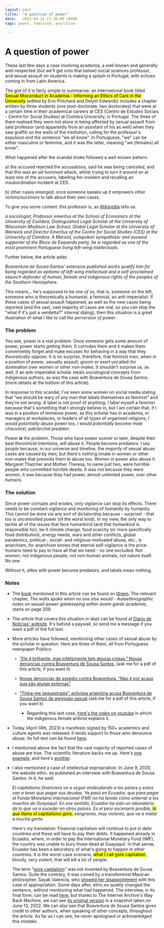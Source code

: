 ```yaml
---
layout: post
title:  "A question of power"
date:   2023-04-14 21:30:00 +0000
tags: power, feminism, anarchism

---
```


# A question of power

These last few days a case involving academia, a well-known and generally well-respected (but we'll get onto that below) social sciences professor, and sexual assault on students is making a splash in Portugal, with echoes coming in from Latin America.

The gist of it is fairly simple to summarise: an international book titled <mark>Sexual Misconduct in Academia - Informing an Ethics of Care in the University</mark>  (edited by Erin Pritchard and Delyth Edwards) includes a chapter written by three students (one post-doctorate, two doctorates) that were at a certain time in their academical careers at CES (Centro de Estudos Sociais - Centre for Social Studies) at Coimbra University, in Portugal. The three of them realised they were not alone in being affected by sexual assault from said professor (and apparently from an assistant of his as well) when they saw graffiti on the walls of the institution, calling for the professor's expulsion and the sentence "we all know". In Portuguese, "we" can be either masculine or feminine, and it was the latter, meaning "we (females) all know".

What happened after the scandal broke followed a well-known pattern:

a) the accused rejected the accusations, said he was being *canceled*, and that this was an *ad hominem* attack, whilst trying to turn it around on at least one of the accusers, labelling her insolent and recalling an insubordination incident at CES.

b) other cases emerged; once someone speaks up it empowers other victims/survivors to talk about their own cases.

To give you some context: this professor is, as [Wikipedia](https://en.wikipedia.org/wiki/Boaventura_de_Sousa_Santos) tells us:

*a sociologist, Professor emeritus at the School of Economics at the University of Coimbra, Distinguished Legal Scholar at the University of Wisconsin-Madison Law School, Global Legal Scholar at the University of Warwick and Director Emeritus of the Centre for Social Studies (CES) at the University of Coimbra. A Marxist, outspoken sympathizer and avowed supporter of the Bloco de Esquerda party, he is regarded as one of the most prominent Portuguese living left-wing intellectuals.*

Further below, the article adds:

*Boaventura de Sousa Santos' extensive published works qualify him for being regarded as epitome of left-wing intellectual and a self-proclaimed staunch defender of human, female and indigenous rights of the peoples of the Southern Hemisphere.*

This means... he's supposed to be *one of us*, that is, someone on the left, someone who is theoretically a humanist, a feminist, an anti-imperialist. If these cases of sexual assault happened, as well as the new cases being reported (and the vast, vast majority of cases are real, so you can stop the "what if it's just a vendetta?" internal dialog), then this situation is a great illustration of what I like to call *the perversion of power*. 

### The problem

You see, power is a real problem. Once someone gets some amount of power, power starts *getting* them. It corrodes them and it makes them conveniently forget and make excuses for behaving in a way that they *theoretically*  oppose. It is no surprise, therefore, that feminist men, when in a position of power, sexually assault, groom or exert uncalled-for domination over women or other non-males. It shouldn't surprise us, as well, if an anti-imperialist scholar steals sociological concepts from indigenous authors, as was the case with Boaventura de Sousa Santos. (more details at the bottom of this article).

In response to this scandal, I've seen some women on social media stating that "we should be wary of any man that labels themselves as feminist" and they're not wrong. A label is not proof of anything. I label myself a feminist because that's something that I strongly believe in, but I am certain that, if I was in a position of immense power, as this scholar has in academia, or managers at workplaces, or leaders of all types of organised religions, *I would potentially abuse power too, I would potentially become male chauvinist, patriarchal predator*. 

Power ***is*** the problem. Those who have power sooner or later, despite their best *theoretical* intentions, will abuse it. People become predators. I say *people* because, in our universe and timeline, the *majority* of sexual abuse cases are caused by men, but there's nothing innate in women or other non-males that prevents them to abuse too. Women in power also abuse it. Margaret Thatcher and Mother Theresa, to name just two, were horrible people who committed horrible deeds. It was not because they were women, it was because they had power, almost unlimited power, over other humans.

### The solution

Since power corrupts and erodes, only vigilance can stop its effects. There needs to be constant vigilance and monitoring of humanity by humanity. This cannot be done via any sort of dictatorship because - surprise! - that too is uncontrolled power (of the worst kind). In my view, the only way to tackle all of the issues that face humankind (and that humankind is responsible for), be it climate change, food scarcity (or more specifically food distribution), energy needs, wars and other conflicts, global pandemics, political-, social- and religious-motivated abuse, etc., is anarchism, for anarchism knows that eternal self-vigilance is the price humans need to pay to have all that we need - no one excluded. Not women, not indigenous people, not non-human animals, not nature itself. No one.

Without it, *allies* with power become predators, and labels mean nothing. 

### Notes

* The [book](https://www.routledge.com/Sexual-Misconduct-in-Academia-Informing-an-Ethics-of-Care-in-the-University/Pritchard-Edwards/p/book/9781032277516) mentioned in this article can be found on [libgen](http://libgen.is/book/index.php?md5=F4119BB3798A7A9F60023BA57CC86E5F). The relevant chapter, *The walls spoke when no one else would - Autoethnographic notes on sexual-power gatekeeping within avant-garde academia*, starts on page 208.

* The article that covers this situation in dept can be found at [Diário de Notícias' website](https://www.dn.pt/sociedade/todas-sabemos-boaventura-sousa-santos-entre-os-acusados-de-assedio-no-cesuniversidade-de-coimbra--16160057.html). It's behind a paywall, so send me a message if you want a pdf of the full text.

* More articles have followed, mentioning other cases of sexual abuse by the scholar in question. Here are three of them, all from Portuguese newspaper Público:
  
  * [“Ele é brilhante, mas infelizmente tem dessas coisas.” Novas denúncias contra Boaventura de Sousa Santos.](https://www.publico.pt/2023/04/12/sociedade/noticia/brilhante-infelizmente-novas-denuncias-boaventura-sousa-santos-2045876) (ask me for a pdf of this article, if you want it)
  
  * [Novas denúncias de assédio contra Boaventura. “Não é por acaso que são alunas externas”](https://www.publico.pt/2023/04/13/sociedade/noticia/novas-denuncias-assedio-boaventura-nao-acaso-sao-alunas-externas-2045913) 
  
  * [“Tinha-me sequestrada”: activista argentina acusa Boaventura de Sousa Santos de agressão sexual](https://www.publico.pt/2023/04/13/sociedade/noticia/tinhame-sequestrada-activista-argentina-acusa-boaventura-sousa-santos-agressao-sexual-2046062) (ask me for a pdf of this article, if you want it)
    
    * Regarding this last case, [here's the video on youtube](https://www.youtube.com/watch?v=d_121yMu6JU) in which the indigenous female activist explains it.

* Today (April 14th, 2023) a manifesto signed by 150+ academics and culture agents was released. It lends support to those who denounce abuse. Its full text can be found [here](https://www.publico.pt/2023/04/14/sociedade/noticia/sabemos-2046156).

* I mentioned above the fact that the vast majority of reported cases of abuse are true. The scientific literature backs me up. Here's [one example](https://web.archive.org/web/20180101025446/https://icdv.idaho.gov/conference/handouts/False-Allegations.pdf), and here's [another](https://ucr.fbi.gov/crime-in-the-u.s/1996/96sec2.pdf).

* I also mentioned a case of intellectual expropriation. In June 9, 2020, the website ethic. es published an interview with Boaventura de Sousa Santos. In it, he said: 
  
  *El capitalismo financiero va a seguir endeudando a los países y estos van a tener que pagar sus deudas. Ya pasó en Ecuador, que para pagar al Fondo Monetario Internacional (FMI) no ha tenido cómo enterrar a los muertos de Guayaquil. En ese sentido, Ecuador ha sido un laboratorio de lo que va a suceder en otros países. Es el peor escenario posible, <mark>lo que llamo el capitalismo gore,</mark> sangriento, muy violento, que va a matar a mucha gente.*
  
  Here's my translation:
  Financial capitalism will continue to put in debt countries and these will have to pay their debts. It happened already in Ecuador, where, in order to pay the International Monetary Fund (IMF), the country was unable to bury those dead at Guayaquil. In that sense, Ecuador has been a laboratory of what's going to happen in other countries. It is the worst-case scenario, <mark>what I call gore capitalism</mark>, bloody, very violent, that will kill a lot of people.
  
  The term "[gore capitalism](https://books.google.pt/books/about/Gore_Capitalism.html?id=s5OQEAAAQBAJ&redir_esc=y)" was not invented by Boaventura de Sousa Santos. Quite the contrary, it was coined by a transfeminist Mexican philosopher, Sayak Valencia, who [showed her disappointment](https://twitter.com/Maria_Efemere/status/1282800577869516800?t=e4sQz8nwdUMKyaUXxehqAA&s=19) with this case of appropriation. Some days after, ethic.es quietly changed the sentence, without mentioning what had happened.
  The interview, in its final form, can be read [here](https://ethic.es/entrevistas/boaventura-de-sousa-santos-coronavirus/), but thanks to The Internet Archive's Way Back Machine, we can see [its original version](https://web.archive.org/web/20200613195948/https://ethic.es/entrevistas/boaventura-de-sousa-santos-coronavirus/) in a snapshot taken on June 13, 2022. We can also see that Boaventura de Sousa Santos gives credit to other authors, when speaking of other concepts, throughout the article.
  As far as I can see, he never apologised or acknowledged this *mistake*.
